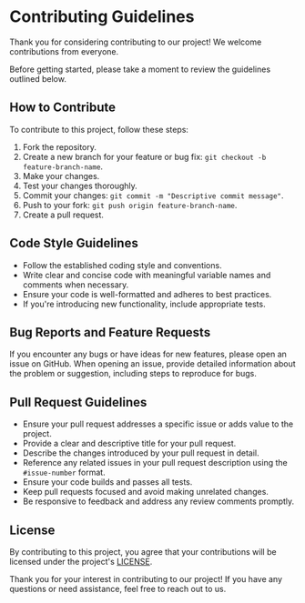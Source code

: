 # Contributing Guidelines

Thank you for considering contributing to our project! We welcome contributions from everyone.

Before getting started, please take a moment to review the guidelines outlined below.

## How to Contribute

To contribute to this project, follow these steps:

1. Fork the repository.
2. Create a new branch for your feature or bug fix: `git checkout -b feature-branch-name`.
3. Make your changes.
4. Test your changes thoroughly.
5. Commit your changes: `git commit -m "Descriptive commit message"`.
6. Push to your fork: `git push origin feature-branch-name`.
7. Create a pull request.

## Code Style Guidelines

- Follow the established coding style and conventions.
- Write clear and concise code with meaningful variable names and comments when necessary.
- Ensure your code is well-formatted and adheres to best practices.
- If you're introducing new functionality, include appropriate tests.

## Bug Reports and Feature Requests

If you encounter any bugs or have ideas for new features, please open an issue on GitHub. When opening an issue, provide detailed information about the problem or suggestion, including steps to reproduce for bugs.

## Pull Request Guidelines

- Ensure your pull request addresses a specific issue or adds value to the project.
- Provide a clear and descriptive title for your pull request.
- Describe the changes introduced by your pull request in detail.
- Reference any related issues in your pull request description using the `#issue-number` format.
- Ensure your code builds and passes all tests.
- Keep pull requests focused and avoid making unrelated changes.
- Be responsive to feedback and address any review comments promptly.

## License

By contributing to this project, you agree that your contributions will be licensed under the project's [LICENSE](link-to-license-file).

Thank you for your interest in contributing to our project! If you have any questions or need assistance, feel free to reach out to us.
